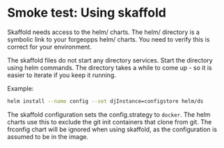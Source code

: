 # Smoke test: Using skaffold


<aside class="warning">
Skaffold needs access to the helm/ charts. The helm/ directory is a symbolic link to your forgeopps helm/ charts. You need to verify this is correct for your environment.
</aside>

The skaffold files do not start any directory services.  Start the directory using helm commands. The directory
takes a while to come up - so it is easier to iterate if you keep it running.

Example:

```bash
helm install --name config --set djInstance=configstore helm/ds
```


The skaffold configuration sets the config.strategy to `docker`. The helm charts use this to exclude the git init containers that 
clone from git. The frconfig chart will be ignored when using skaffold, as the configuration is assumed to be in the image. 

